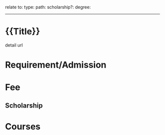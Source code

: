 relate to:
type:
path:
scholarship?:
degree:

---

# {{Title}}

detail
url

# Requirement/Admission

# Fee

## Scholarship

# Courses